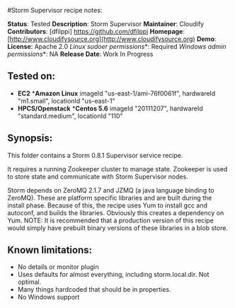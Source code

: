 #Storm Supervisor recipe notes:

**Status**: Tested
**Description**: Storm Supervisor
**Maintainer**: Cloudify
**Contributors**: [dfilppi] https://github.com/dfilppi
**Homepage**: [http://www.cloudifysource.org](http://www.cloudifysource.org)
**Demo**:
**License**: Apache 2.0
**Linux* sudoer permissions**: Required
**Windows* admin permissions**: NA
**Release Date**: Work In Progress

Tested on:
-----------

* <strong>EC2</strong>
 *<strong>Amazon Linux</strong> imageId "us-east-1/ami-76f0061f", hardwareId "m1.small", locationId "us-east-1"
* <strong>HPCS/Openstack</strong>
 *<strong>Centos 5.6</strong> imageId "20111207", hardwareId "standard.medium", locationId "110"

Synopsis:
--------

This folder contains a Storm 0.8.1 Supervisor service recipe.

It requires a running Zookeeper cluster to manage state.  Zookeeper is used to store state and communicate with Storm Supervisor nodes.

Storm depends on ZeroMQ 2.1.7 and JZMQ (a java language binding to ZeroMQ).  These are platform specific libraries and are built during the install phase.  Because of this, the recipe uses Yum to install gcc and autoconf, and builds the libraries.  Obviously this creates a dependency on Yum.  NOTE: It is recommended that a production version of this recipe would simply have prebuilt binary versions of these libraries in a blob store.

Known limitations:
---------------

* No details or monitor plugin
* Uses defaults for almost everything, including storm.local.dir.  Not optimal.
* Many things hardcoded that should be in properties.
* No Windows support
